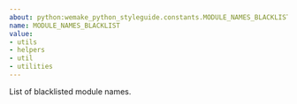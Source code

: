 ```yaml
---
about: python:wemake_python_styleguide.constants.MODULE_NAMES_BLACKLIST
name: MODULE_NAMES_BLACKLIST
value:
- utils
- helpers
- util
- utilities
---
```


List of blacklisted module names.